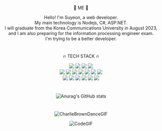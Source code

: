<div align="center">
  <p>
    🌹 ME 🌹
  </p>
  
Hello! I'm Suyeon, a web developer.<br>
My main technology is Nodejs, C#, ASP.NET. <br>
I will graduate from the Korea Communications University in August 2023, <br>
  and I am also preparing for the information processing engineer exam. <br>
I'm trying to be a better developer.
  
  
#
  
  <p>
    🔥 TECH STACK 🔥
  </p>

  <div>
    <img src="https://img.shields.io/badge/HTML5-E34F26?style=flat-square&logo=html5&logoColor=white"/>
    <img src="https://img.shields.io/badge/CSS3-1572B6?style=flat-square&logo=css3&logoColor=white"/>
    <img src="https://img.shields.io/badge/csharp-239120?style=flat-square&logo=csharp&logoColor=white"/>
    <img src="https://img.shields.io/badge/Bootstrapap-7952B3?style=flat-square&logo=bootstrap&logoColor=white"/>
  </div>

  <div>
    <img src="https://img.shields.io/badge/Node.js-339933?style=flat-square&logo=Node.js&logoColor=white"/>
    <img src="https://img.shields.io/badge/JavaScript-F7DF1E?style=flat-square&logo=javascript&logoColor=black"/>
    <img src="https://img.shields.io/badge/jQuery-0769AD?style=flat-square&logo=jQuery&logoColor=white"/>
    <img src="https://img.shields.io/badge/JSON-000000?style=flat-square&logo=json&logoColor=white"/>
    <img src="https://img.shields.io/badge/MariaDB-003545?style=flat-square&logo=mariaDB&logoColor=white"/>
    <img src="https://img.shields.io/badge/MySQL-4479A1?style=flat-square&logo=MySQL&logoColor=white"/>
    <img src="https://img.shields.io/badge/microsoftsqlserver-CC2927?style=flat-square&logo=microsoftsqlserver&logoColor=white"/>
  </div>

  <div>
    <img src="https://img.shields.io/badge/Visual Studio-5C2D91?style=flat-square&logo=Visual Studio&logoColor=white"/>
    <img src="https://img.shields.io/badge/Visual Studio Code-007ACC?style=flat-square&logo=Visual Studio Code&logoColor=white"/>
    <img src="https://img.shields.io/badge/Atom-66595C?style=flat-square&logo=Atom&logoColor=white"/>
    <img src="https://img.shields.io/badge/notion-90E59A?style=flat-square&logo=notion&logoColor=white"/>
    <img src="https://img.shields.io/badge/Git-F05032?style=flat-square&logo=git&logoColor=white"/>
    <img src="https://img.shields.io/badge/GitHub-181717?style=flat-square&logo=GitHub&logoColor=white"/>
  </div>
  


#
  
  
  ![Anurag's GitHub stats](https://github-readme-stats.vercel.app/api?username=sokumi&show_icons=true&theme=radical)
   
 
#
  
  <div> 
   
  
  ![CharlieBrownDanceGIF](https://github.com/sokumi/sokumi/assets/128358787/448d2ce4-95bb-4c4e-ba1f-30ea9aff6f49)
   
  
  </div>
  
  
  <div> 
   
  
  ![CodeGIF](https://github.com/sokumi/sokumi/assets/128358787/20d6ac89-d117-4fa0-a7e0-514b76dfab6c)

   
  
  </div>

  
  

 
  
</div> 
